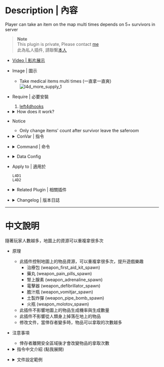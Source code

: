 # Description | 內容
Player can take an item on the map multi times depends on 5+ survivors in server

> __Note__ <br/>
This plugin is private, Please contact [me](https://github.com/fbef0102/Game-Private_Plugin#私人插件列表-private-plugins-list)<br/>
此為私人插件, 請聯繫[本人](https://github.com/fbef0102/Game-Private_Plugin#私人插件列表-private-plugins-list)

* [Video | 影片展示](https://youtu.be/sSjRpDF2DR0)

* Image | 圖示
	* Take medical items multi times (一直拿一直爽)
	<br/>![l4d_more_supply_1](image/l4d_more_supply_1.gif)

* Require | 必要安裝
	1. [left4dhooks](https://forums.alliedmods.net/showthread.php?t=321696)

* <details><summary>How does it work?</summary>

	* Modify data file to adjust _spawn items count on the map when 5+ survivors in server 
		* Kits (weapon_first_aid_kit_spawn)
		* Pills (weapon_pain_pills_spawn)
		* Adrenaline shots (weapon_adrenaline_spawn)
		* Defibrillators (weapon_defibrillator_spawn)
		* Vomitjars (weapon_vomitjar_spawn)
		* Pipe Bombs (weapon_pipe_bomb_spawn)
		* Molotovs (weapon_molotov_spawn)
</details>

* Notice
	* Only change items' count after survivor leave the saferoom 

* <details><summary>ConVar | 指令</summary>

	* cfg/sourcemod/l4d_more_supply.cfg
		```php
		// 0=Plugin off, 1=Plugin on.
		l4d_more_supply_enable "1"

		// Dynamic Adjust item count depends on, 0=the number of alive survivors, 1=the number of alive + dead survivors.
		l4d_more_supply_including_dead "1"
		```
</details>

* <details><summary>Command | 命令</summary>
	
	None
</details>

* <details><summary>Data Config</summary>

	* ```data/l4d_more_supply.txt```
		```php
		"l4d_more_supply"
		{
			//weapon_first_aid_kit_spawn
			"First Aid Kits"
			{
				// example: If there are 11 survivors => First Aid Kit count: 3
				// "11"	"3"	
				"1"		"1"	
				"2"		"1"	
				"3"		"1"	
				"4"		"1"	
				"5"		"2"	
				"6"		"2"	
				"7"		"2"	
				"8"		"2"
				"9"		"3"	
				"10"	"3"	
				"11"	"3"	
				"12"	"3"	
				"13"	"3"	
				"14"	"3"	
				"15"	"4"	
				"16"	"4"	

				...
			}	

			...
		}
		```
</details>

* Apply to | 適用於
	```
	L4D1
	L4D2
	```

* <details><summary>Related Plugin | 相關插件</summary>

	1. [MultiSlots](https://github.com/fbef0102/L4D1_2-Plugins/tree/master/l4dmultislots): Allows additional survivor players in server when 5+ player joins the server
		* 創造5位以上倖存者遊玩伺服器
	2. [l4dinfectedbots](https://github.com/fbef0102/L4D1_2-Plugins/tree/master/l4dmultislots): Spawns multi infected bots in any mode + allows playable special infected in coop/survival + unlock infected slots (10 VS 10 available)
		* 多特感生成插件，倖存者人數越多，生成的特感越多，且不受遊戲特感數量限制 + 解除特感隊伍的人數限制 (可達成對抗 10 VS 10 玩法)
</details>

* <details><summary>Changelog | 版本日誌</summary>

	* v1.1 (2024-8-7)
		* Add Data file
		* Update cvars

	* v1.0 (2023-4-1)
		* Initial Release
</details>

- - - -
# 中文說明
隨著玩家人數越多，地圖上的資源可以重複拿很多次

* 原理
	* 此插件控制地圖上的物品資源，可以重複拿很多次，提升遊戲樂趣
		* 治療包 (weapon_first_aid_kit_spawn)
		* 藥丸 (weapon_pain_pills_spawn)
		* 腎上腺素 (weapon_adrenaline_spawn)
		* 電擊器 (weapon_defibrillator_spawn)
		* 膽汁瓶 (weapon_vomitjar_spawn)
		* 土製炸彈 (weapon_pipe_bomb_spawn)
		* 火瓶 (weapon_molotov_spawn)
	* 此插件不影響地圖上的物品生成機率與生成數量
	* 此插件不影響從人類身上掉落在地上的物品
	* 修改文件，當倖存者變多時，物品可以拿取的次數越多

* 注意事項
	* 倖存者離開安全區域後才會改變物品的拿取次數

* <details><summary>指令中文介紹 (點我展開)</summary>

	* cfg/sourcemod/l4d_more_supply.cfg
		```php
		// 0=關閉插件, 1=啟動插件
		l4d_more_supply_enable "1"

		// 根據何種方式計算倖存者人數, 0=活著的倖存者人數, 1=活著+死亡的倖存者人數
		l4d_more_supply_including_dead "1"
		```
</details>

* <details><summary>文件設定範例</summary>

	* ```data/l4d_more_supply.txt```
		```php
		"l4d_more_supply"
		{
			//治療包
			"First Aid Kits"
			{
				// 舉例: 11位倖存者時 => 地圖上的治療包可以重複拿三次
				// "11"	"3"	

				// 自行修改
				"1"		"1"	
				"2"		"1"	
				"3"		"1"	
				"4"		"1"	
				"5"		"2"	
				"6"		"2"	
				"7"		"2"	
				"8"		"2"
				"9"		"3"	
				"10"	"3"	
				"11"	"3"	
				"12"	"3"	
				"13"	"3"	
				"14"	"3"	
				"15"	"4"	
				"16"	"4"	
				
				...
			}	

			...
		}
		```
</details>